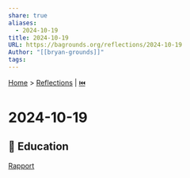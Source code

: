 ```yaml
---  
share: true  
aliases:  
  - 2024-10-19  
title: 2024-10-19  
URL: https://bagrounds.org/reflections/2024-10-19  
Author: "[[bryan-grounds]]"  
tags:   
---  
```

[Home](../index.md) > [Reflections](./index.md) | [⏮️](./2024-10-10.md)  
# 2024-10-19  
## 🧠 Education  
[Rapport](../books/rapport.md)  
